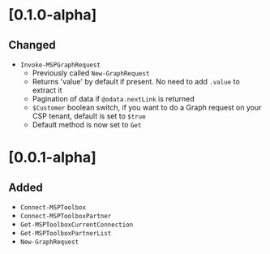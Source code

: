 # [0.1.0-alpha]

## Changed

- ```Invoke-MSPGraphRequest```
    - Previously called ```New-GraphRequest```
    - Returns 'value' by default if present. No need to add ```.value``` to extract it
    - Pagination of data if ```@odata.nextLink``` is returned
    - ```$Customer``` boolean switch, if you want to do a Graph request on your CSP tenant, default is set to ```$true```
    - Default method is now set to ```Get```

# [0.0.1-alpha]

## Added

- ```Connect-MSPToolbox```
- ```Connect-MSPToolboxPartner```
- ```Get-MSPToolboxCurrentConnection```
- ```Get-MSPToolboxPartnerList```
- ```New-GraphRequest```